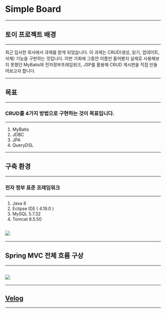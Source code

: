 # Simple Board 

---
## 토이 프로젝트 배경
---
최근 입사한 회사에서 과제를 받게 되었습니다. 이 과제는 CRUD(생성, 읽기, 업데이트, 삭제) 기능을 구현하는 것입니다. 이번 기회에 그동안 이름만 들어봤지 실제로 사용해보지 못했던 MyBatis와 전자정부프레임워크, JSP를 활용해 CRUD 게시판을 직접 만들어보고자 합니다.

---
## 목표
---
### CRUD를 4가지 방법으로 구현하는 것이 목표입니다. 
---
1. MyBatis
2. JDBC
3. JPA
4. QueryDSL

---
## 구축 환경
---
### 전자 정부 표준 프레임워크
---
1. Java 8 
2. Eclipse IDE ( 4.19.0 )
3. MySQL 5.7.32
4. Tomcat 8.5.50

![](https://velog.velcdn.com/images/songyuheon/post/c25b2b67-a724-44a1-ac2d-86210a86a7be/image.png)
-
---

## Spring MVC 전체 흐름 구상
---
![](https://velog.velcdn.com/images/songyuheon/post/259d6d1c-189c-4c94-8650-e86c9abfd7aa/image.png)
-

---
## [Velog](https://velog.io/@songyuheon/%EC%A0%84%EC%9E%90%EC%A0%95%EB%B6%80%ED%94%84%EB%A0%88%EC%9E%84%EC%9B%8C%ED%81%AC%EB%A5%BC-%EC%9D%B4%EC%9A%A9%ED%95%9C-Spring-%EA%B2%8C%EC%8B%9C%ED%8C%90-CRUD-%EA%B5%AC%ED%98%84)

---
